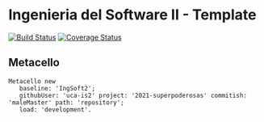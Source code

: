 # Ingenieria del Software II - Template

[![Build Status](https://travis-ci.org/uca-is2/2021-superpoderosas.svg?branch=master)](https://travis-ci.org/uca-is2/2021-superpoderosas)
[![Coverage Status](https://coveralls.io/repos/github/uca-is2/2021-superpoderosas/badge.svg?branch=master)](https://coveralls.io/github/uca-is2/2021-superpoderosas?branch=master)

## Metacello

```smalltalk
Metacello new
   baseline: 'IngSoft2';
   githubUser: 'uca-is2' project: '2021-superpoderosas' commitish: 'maleMaster' path: 'repository';
   load: 'development'.
```
